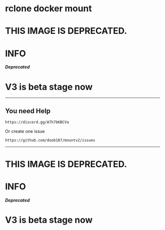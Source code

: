 # rclone docker mount 

# THIS IMAGE IS DEPRECATED.

# INFO

***Deprecated***

# V3 is beta stage now

---

## You need Help 

```
https://discord.gg/A7h7bKBCVa
```
Or create one issue 
```
https://github.com/doob187/mountv2/issues
```

----

# THIS IMAGE IS DEPRECATED.

# INFO

***Deprecated***

# V3 is beta stage now
